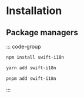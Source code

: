 # Installation

## Package managers

::: code-group

```sh [npm]
npm install swift-i18n
```

```sh [yarn]
yarn add swift-i18n
```

```sh [pnpm]
pnpm add swift-i18n
```

:::